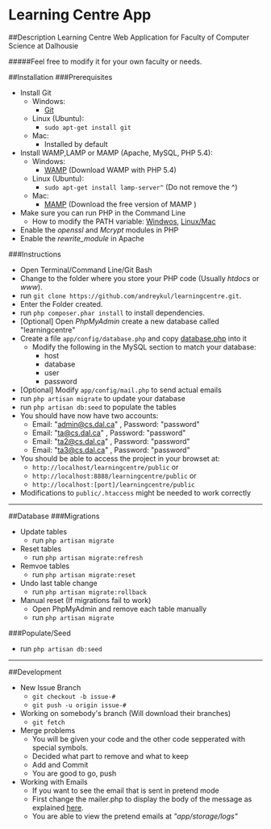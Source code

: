 Learning Centre App
==============

##Description
Learning Centre Web Application for Faculty of Computer Science at Dalhousie

#####Feel free to modify it for your own faculty or needs.

##Installation
###Prerequisites

* Install Git
	* Windows:
		* [Git](http://git-scm.com/downloads)
	* Linux (Ubuntu):
		* `sudo apt-get install git`
	* Mac:
		* Installed by default
* Install WAMP,LAMP or MAMP (Apache, MySQL, PHP 5.4):
	* Windows:
		* [WAMP](http://www.wampserver.com/en) (Download WAMP with PHP 5.4)
	* Linux (Ubuntu):
		* `sudo apt-get install lamp-server^` (Do not remove the ^)
	* Mac:
		* [MAMP](http://www.mamp.info/en/index.html) (Download the free version of MAMP )
* Make sure you can run PHP in the Command Line 
	* How to modify the PATH variable: [Windwos](http://www.itechtalk.com/thread3595.html), [Linux/Mac](http://www.cyberciti.biz/faq/unix-linux-adding-path/)
* Enable the _openssl_ and _Mcrypt_ modules in PHP
* Enable the *rewrite_module* in Apache

###Instructions
* Open Terminal/Command Line/Git Bash
* Change to the folder where you store your PHP code (Usually _htdocs_ or _www_).
* run `git clone https://github.com/andreykul/learningcentre.git`.
* Enter the Folder created.
* run `php composer.phar install` to install dependencies. 
* [Optional] Open _PhpMyAdmin_ create a new database called "learningcentre"
* Create a file `app/config/database.php` and copy [database.php](https://raw.github.com/laravel/laravel/master/app/config/database.php) into it
	* Modify the following in the MySQL section to match your database:
		* host
		* database
		* user
		* password
* [Optional] Modify `app/config/mail.php` to send actual emails
* run `php artisan migrate` to update your database
* run `php artisan db:seed` to populate the tables
* You should have now have two accounts:
  * Email: "admin@cs.dal.ca" , Password: "password"
  * Email: "ta@cs.dal.ca" , Password: "password"
  * Email: "ta2@cs.dal.ca" , Password: "password"
  * Email: "ta3@cs.dal.ca" , Password: "password"
* You should be able to access the project in your browset at:
	* `http://localhost/learningcentre/public` or
	* `http://localhost:8888/learningcentre/public` or
	* `http://localhost:[port]/learningcentre/public`
* Modifications to `public/.htaccess` might be needed to work correctly

---

##Database
###Migrations
* Update tables
	* run `php artisan migrate`
* Reset tables
	* run `php artisan migrate:refresh`
* Remvoe tables
	* run `php artisan migrate:reset`
* Undo last table change
	* run `php artisan migrate:rollback`
* Manual reset (If migrations fail to work)
	* Open PhpMyAdmin and remove each table manually
	* run `php artisan migrate`
	
###Populate/Seed
* run `php artisan db:seed`

---

##Development
* New Issue Branch
	* `git checkout -b issue-#`
	* `git push -u origin issue-#`
* Working on somebody's branch (Will download their branches)
	* `git fetch`
* Merge problems
	* You will be given your code and the other code sepperated with special symbols.
	* Decided what part to remove and what to keep
	* Add and Commit
	* You are good to go, push
* Working with Emails
	* If you want to see the email that is sent in pretend mode
	* First change the mailer.php to display the body of the message as explained [here](http://stackoverflow.com/a/19734702/2394104).
	* You are able to view the pretend emails at _"app/storage/logs"_